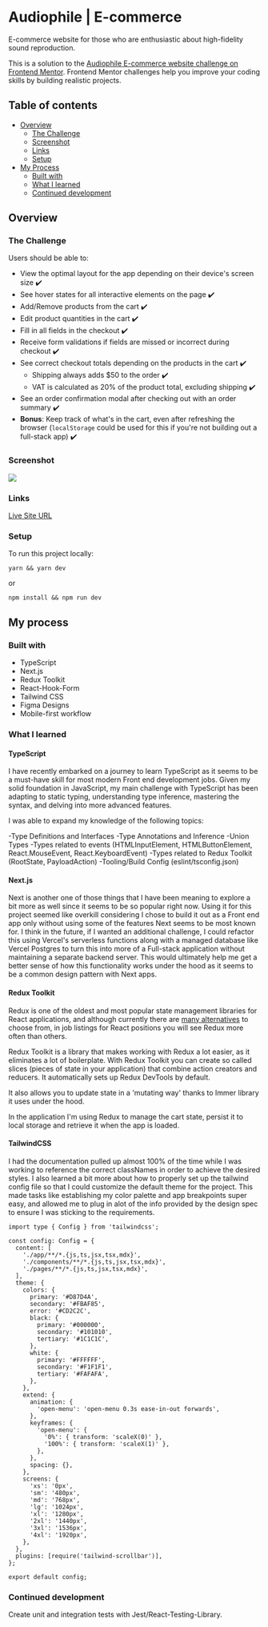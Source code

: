# Audiophile | E-commerce

E-commerce website for those who are enthusiastic about high-fidelity sound reproduction.

This is a solution to the [Audiophile E-commerce website challenge on Frontend Mentor](https://www.frontendmentor.io/challenges/audiophile-ecommerce-website-C8cuSd_wx). Frontend Mentor challenges help you improve your coding skills by building realistic projects.

## Table of contents

- [Overview](#overview)
  - [The Challenge](#the-challenge)
  - [Screenshot](#screenshot)
  - [Links](#links)
  - [Setup](#setup)
- [My Process](#my-process)
  - [Built with](#built-with)
  - [What I learned](#what-i-learned)
  - [Continued development](#continued-development)

## Overview

### The Challenge

Users should be able to:

- View the optimal layout for the app depending on their device's screen size :heavy_check_mark:
- See hover states for all interactive elements on the page :heavy_check_mark:
- Add/Remove products from the cart :heavy_check_mark:
- Edit product quantities in the cart :heavy_check_mark:
- Fill in all fields in the checkout :heavy_check_mark:
- Receive form validations if fields are missed or incorrect during checkout :heavy_check_mark:
- See correct checkout totals depending on the products in the cart :heavy_check_mark:
  - Shipping always adds $50 to the order :heavy_check_mark:
  - VAT is calculated as 20% of the product total, excluding shipping :heavy_check_mark:
- See an order confirmation modal after checking out with an order summary :heavy_check_mark:
- **Bonus**: Keep track of what's in the cart, even after refreshing the browser (`localStorage` could be used for this if you're not building out a full-stack app) :heavy_check_mark:

### Screenshot

![](./screenshot.png)

### Links

[Live Site URL](https://audiophile-teal.vercel.app/)

### Setup

To run this project locally:

```
yarn && yarn dev
```

or

```
npm install && npm run dev
```

## My process

### Built with

- TypeScript
- Next.js
- Redux Toolkit
- React-Hook-Form
- Tailwind CSS
- Figma Designs
- Mobile-first workflow

### What I learned

#### TypeScript

I have recently embarked on a journey to learn TypeScript as it seems to be a must-have skill for most modern Front end development jobs. Given my solid foundation in JavaScript, my main challenge with TypeScript has been adapting to static typing, understanding type inference, mastering the syntax, and delving into more advanced features.

I was able to expand my knowledge of the following topics:

-Type Definitions and Interfaces
-Type Annotations and Inference
-Union Types
-Types related to events (HTMLInputElement, HTMLButtonElement, React.MouseEvent, React.KeyboardEvent)
-Types related to Redux Toolkit (RootState, PayloadAction)
-Tooling/Build Config (eslint/tsconfig.json)

#### Next.js

Next is another one of those things that I have been meaning to explore a bit more as well since it seems to be so popular right now. Using it for this project seemed like overkill considering I chose to build it out as a Front end app only without using some of the features Next seems to be most known for. I think in the future, if I wanted an additional challenge, I could refactor this using Vercel's serverless functions along with a managed database like Vercel Postgres to turn this into more of a Full-stack application without maintaining a separate backend server. This would ultimately help me get a better sense of how this functionality works under the hood as it seems to be a common design pattern with Next apps.

#### Redux Toolkit

Redux is one of the oldest and most popular state management libraries for React applications, and although currently there are [many alternatives](https://leerob.io/blog/react-state-management) to choose from, in job listings for React positions you will see Redux more often than others.

Redux Toolkit is a library that makes working with Redux a lot easier, as it eliminates a lot of boilerplate. With Redux Toolkit you can create so called slices (pieces of state in your application) that combine action creators and reducers. It automatically sets up Redux DevTools by default.

It also allows you to update state in a 'mutating way' thanks to Immer library it uses under the hood.

In the application I'm using Redux to manage the cart state, persist it to local storage and retrieve it when the app is loaded.

#### TailwindCSS

I had the documentation pulled up almost 100% of the time while I was working to reference the correct classNames in order to achieve the desired styles. I also learned a bit more about how to properly set up the tailwind config file so that I could customize the default theme for the project. This made tasks like establishing my color palette and app breakpoints super easy, and allowed me to plug in alot of the info provided by the design spec to ensure I was sticking to the requirements.

```
import type { Config } from 'tailwindcss';

const config: Config = {
  content: [
    './app/**/*.{js,ts,jsx,tsx,mdx}',
    './components/**/*.{js,ts,jsx,tsx,mdx}',
    './pages/**/*.{js,ts,jsx,tsx,mdx}',
  ],
  theme: {
    colors: {
      primary: '#D87D4A',
      secondary: '#FBAF85',
      error: '#CD2C2C',
      black: {
        primary: '#000000',
        secondary: '#101010',
        tertiary: '#1C1C1C',
      },
      white: {
        primary: '#FFFFFF',
        secondary: '#F1F1F1',
        tertiary: '#FAFAFA',
      },
    },
    extend: {
      animation: {
        'open-menu': 'open-menu 0.3s ease-in-out forwards',
      },
      keyframes: {
        'open-menu': {
          '0%': { transform: 'scaleX(0)' },
          '100%': { transform: 'scaleX(1)' },
        },
      },
      spacing: {},
    },
    screens: {
      'xs': '0px',
      'sm': '480px',
      'md': '768px',
      'lg': '1024px',
      'xl': '1280px',
      '2xl': '1440px',
      '3xl': '1536px',
      '4xl': '1920px',
    },
  },
  plugins: [require('tailwind-scrollbar')],
};

export default config;
```

### Continued development

Create unit and integration tests with Jest/React-Testing-Library.
